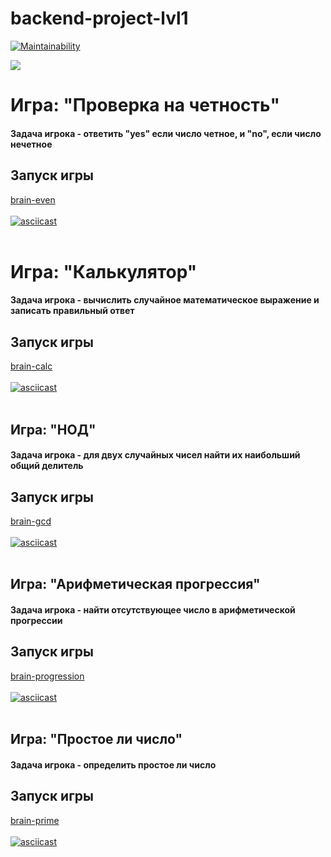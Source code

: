 # backend-project-lvl1

[![Maintainability](https://api.codeclimate.com/v1/badges/b8c36546adccf56cbaac/maintainability)](https://codeclimate.com/github/ritailchenko/backend-project-lvl1/maintainability)



![](https://github.com/ritailchenko/backend-project-lvl1/workflows/make%20lint/badge.svg)

# Игра: "Проверка на четность"

#### Задача игрока - ответить "yes" если число четное, и "no", если число нечетное

## Запуск игры
[brain-even](https://asciinema.org/a/9uqgQsSCkLJRcs5ZD27j5gXxF) <br /><br />
[![asciicast](https://asciinema.org/a/9uqgQsSCkLJRcs5ZD27j5gXxF.svg)](https://asciinema.org/a/9uqgQsSCkLJRcs5ZD27j5gXxF)<br /><br />

# Игра: "Калькулятор"

#### Задача игрока - вычислить случайное математическое выражение и записать правильный ответ

## Запуск игры
[brain-calc]( https://asciinema.org/a/IkpgNjUxTo2FvQ5SnwREp0Leq) <br /><br />
[![asciicast](https://asciinema.org/a/IkpgNjUxTo2FvQ5SnwREp0Leq.svg)](https://asciinema.org/a/IkpgNjUxTo2FvQ5SnwREp0Leq)<br /><br />

## Игра: "НОД"

#### Задача игрока - для двух случайных чисел найти их наибольший общий делитель

## Запуск игры
[brain-gcd](https://asciinema.org/a/w8B21wTApvLvKdhphLk8QIRRP) <br /><br />
[![asciicast](https://asciinema.org/a/w8B21wTApvLvKdhphLk8QIRRP.svg)](https://asciinema.org/a/w8B21wTApvLvKdhphLk8QIRRP)<br /><br />

## Игра: "Арифметическая прогрессия"

#### Задача игрока - найти отсутствующее число в арифметической прогрессии

## Запуск игры
[brain-progression](https://asciinema.org/a/EJ5bPFtINxe6zIQaeIEr0bIJN) <br /><br />
[![asciicast](https://asciinema.org/a/EJ5bPFtINxe6zIQaeIEr0bIJN.svg)](https://asciinema.org/a/EJ5bPFtINxe6zIQaeIEr0bIJN)<br /><br />

## Игра: "Простое ли число"

#### Задача игрока - определить простое ли число

## Запуск игры
[brain-prime](https://asciinema.org/a/aijzcT6NDfadNW0axfRGUsTKS) <br /><br />
[![asciicast](https://asciinema.org/a/aijzcT6NDfadNW0axfRGUsTKS.svg)](https://asciinema.org/a/aijzcT6NDfadNW0axfRGUsTKS)

